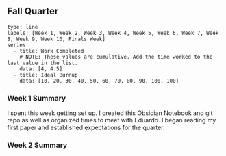 ## Fall Quarter
```chart
type: line
labels: [Week 1, Week 2, Week 3, Week 4, Week 5, Week 6, Week 7, Week 8, Week 9, Week 10, Finals Week]
series:
  - title: Work Completed
    # NOTE: These values are cumulative. Add the time worked to the last value in the list.
    data: [4, 4.5]
  - title: Ideal Burnup
    data: [10, 20, 30, 40, 50, 60, 70, 80, 90, 100, 100]
```

### Week 1 Summary

I spent this week getting set up. I created this Obsidian Notebook and git repo as well as organized times to meet with Eduardo. I began reading my first paper and established expectations for the quarter.
### Week 2 Summary

